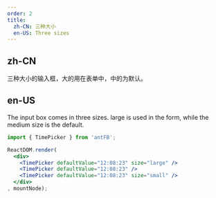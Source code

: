 ```yaml
---
order: 2 
title: 
  zh-CN: 三种大小
  en-US: Three sizes
---
```


## zh-CN

三种大小的输入框，大的用在表单中，中的为默认。

## en-US

The input box comes in three sizes. large is used in the form, while the medium size is the default.

````jsx
import { TimePicker } from 'antFB';

ReactDOM.render(
  <div>
    <TimePicker defaultValue="12:08:23" size="large" />
    <TimePicker defaultValue="12:08:23" />
    <TimePicker defaultValue="12:08:23" size="small" />
  </div>
, mountNode);
````
